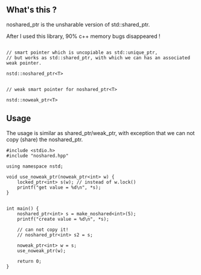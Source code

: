 ## What's this ?

noshared_ptr is the unsharable version of std::shared_ptr.

After I used this library, 90% c++ memory bugs disappeared !


```

// smart pointer which is uncopiable as std::unique_ptr,
// but works as std::shared_ptr, with which we can has an associated weak pointer.

nstd::noshared_ptr<T> 


// weak smart pointer for noshared_ptr<T>

nstd::noweak_ptr<T>

```

## Usage

The usage is similar as shared_ptr/weak_ptr, with exception that we can not copy (share) the noshared_ptr.

```
#include <stdio.h>
#include "noshared.hpp"

using namespace nstd;

void use_noweak_ptr(noweak_ptr<int> w) {
    locked_ptr<int> s(w); // instead of w.lock()
    printf("get value = %d\n", *s);
}


int main() {
    noshared_ptr<int> s = make_noshared<int>(5);
    printf("create value = %d\n", *s);

    // can not copy it!
    // noshared_ptr<int> s2 = s;

    noweak_ptr<int> w = s;
    use_noweak_ptr(w);
    
    return 0;
}
```
